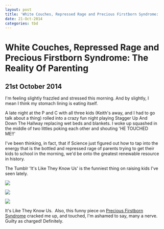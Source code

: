 ```yaml
---
layout: post
title: 'White Couches, Repressed Rage and Precious Firstborn Syndrome: The Reality Of Parenting'
date: 21-Oct-2014
categories: tbd
---
```


# White Couches, Repressed Rage and Precious Firstborn Syndrome: The Reality Of Parenting

## 21st October 2014

 

I'm feeling slightly frazzled and stressed this morning. And by slightly,   I mean I think my stomach lining is eating itself.

A late night at the P and C with all three kids (Keith's away,   and I had to go talk about a thing) rolled into a crazy fun night playing Stagger Up And Down The Hallway replacing wet beds and blankets. I woke up squashed in the middle of two littles poking each other and shouting 'HE TOUCHED ME!!'

I've been thinking, in fact, that if Science just figured out how to tap into the energy that is the bottled and repressed rage of parents trying to get their kids to school in the morning, we'd be onto the greatest renewable resource in history.

The Tumblr 'It's Like They Know Us' is the funniest thing on raising kids I've seen lately.

<img class="photo-horiz" src="http://33.media.tumblr.com/6c1f718740802ea1e2d14c545fa99890/tumblr_ndo514E8lL1tm081co1_1280.jpg" />

<p "You think **I’M** being unfair? You want to wear saturated primary colors? BE MY GUEST. But I will not stand by and let you disparage the muted principles your mother and I worked so hard to teach you.”</p>

 

<img class="photo-horiz" src="http://media.tumblr.com/428e2dd9ff66a1d60163e14b5801eb96/tumblr_inline_ndifvb5tsO1t1343t.jpg" />

<p "Life moves awful fast nowadays, but we always find time to cuddle awkwardly on the floor in a plain white room. It helps keep us connected"</p>

 

<img class="photo-horiz" src="http://33.media.tumblr.com/53dd9a03563a6870b2e532df75416feb/tumblr_nd5gh0lCGd1tm081co1_1280.jpg" />

<p "Brushing my toddler’s teeth is my favorite way to unwind. She never flops around like a deranged mackerel hell-bent on knocking herself unconscious on the nearest wall, counter, or tile floor. It’s our special time together."</p>

<p </p>

<p <img class="photo-horiz" src="http://33.media.tumblr.com/29d76c7467affad19534edb1b075eda3/tumblr_ncn4tdr8MV1tm081co1_500.jpg" />

<p "And in this one, you were juuuust crowning."</p>

<p All images (and more!) at the hilarious Tumblr <a href="http://itsliketheyknowus.tumblr.com/">It's Like They Know Us. </a> Also, this funny piece on <a href="http://www.news.com.au/lifestyle/parenting/precious-firstborn-syndrome-causing-anxiety-among-parents/story-fnet085v-1227095410292">Precious Firstborn Syndrome</a> cracked me up, and touched, I'm ashamed to say, many a nerve. Guilty as charged! Definitely.</p>

<p Keep on trucking, Mumz and Dadz. We;ll just figure this shit out as we roll along.</p>

<p x</p>
